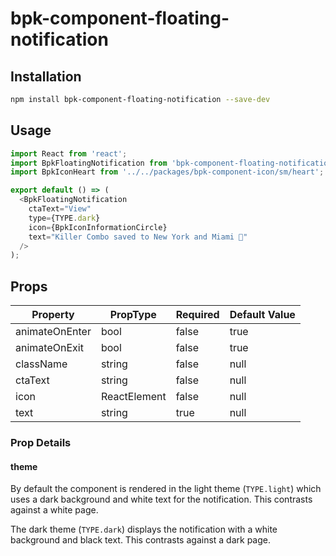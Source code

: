 # bpk-component-floating-notification

## Installation

```sh
npm install bpk-component-floating-notification --save-dev
```

## Usage

```js
import React from 'react';
import BpkFloatingNotification from 'bpk-component-floating-notification';
import BpkIconHeart from '../../packages/bpk-component-icon/sm/heart';

export default () => (
  <BpkFloatingNotification
    ctaText="View"
    type={TYPE.dark}
    icon={BpkIconInformationCircle}
    text="Killer Combo saved to New York and Miami 🎉"
  />
);
```

## Props

| Property       | PropType     | Required | Default Value |
| -------------- | ------------ | -------- | ------------- |
| animateOnEnter | bool         | false    | true          |
| animateOnExit  | bool         | false    | true          |
| className      | string       | false    | null          |
| ctaText        | string       | false    | null          |
| icon           | ReactElement | false    | null          |
| text           | string       | true     | null          |

### Prop Details

#### theme

By default the component is rendered in the light theme (`TYPE.light`) which uses a dark background and white text for the notification. This contrasts against a white page.

The dark theme (`TYPE.dark`) displays the notification with a white background and black text. This contrasts against a dark page.
